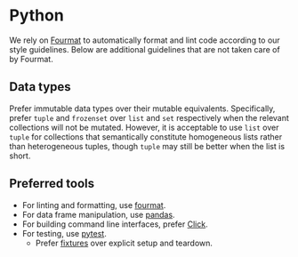 # Python

We rely on [Fourmat](https://github.com/4Catalyzer/fourmat) to automatically format and lint code according to our style guidelines. Below are additional guidelines that are not taken care of by Fourmat.

## Data types

Prefer immutable data types over their mutable equivalents. Specifically, prefer `tuple` and `frozenset` over `list` and `set` respectively when the relevant collections will not be mutated. However, it is acceptable to use `list` over `tuple` for collections that semantically constitute homogeneous lists rather than heterogeneous tuples, though `tuple` may still be better when the list is short.

## Preferred tools

- For linting and formatting, use [fourmat](https://github.com/4Catalyzer/fourmat).
- For data frame manipulation, use [pandas](https://pandas.pydata.org/).
- For building command line interfaces, prefer [Click](http://click.pocoo.org/).
- For testing, use [pytest](https://pytest.org/).
    - Prefer [fixtures](https://docs.pytest.org/en/latest/fixture.html) over explicit setup and teardown.
